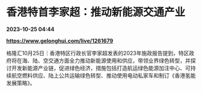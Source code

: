 # 香港特首李家超：推动新能源交通产业

**2023-10-25 04:44**

**https://www.gelonghui.com/live/1261679**

格隆汇10月25日｜香港特区行政长官李家超发表的2023年施政报告提到，特区政府将在海、陆、空交通方面全力推动新能源使用和供应，带领业界绿色转型，并探讨开发新能源产业链，促进绿色经济，措施包括打造航运绿色能源加注中心、可持续航空燃料供应、陆上公共运输绿色转型、推动使用电动私家车和制订《香港氢能发展策略》。